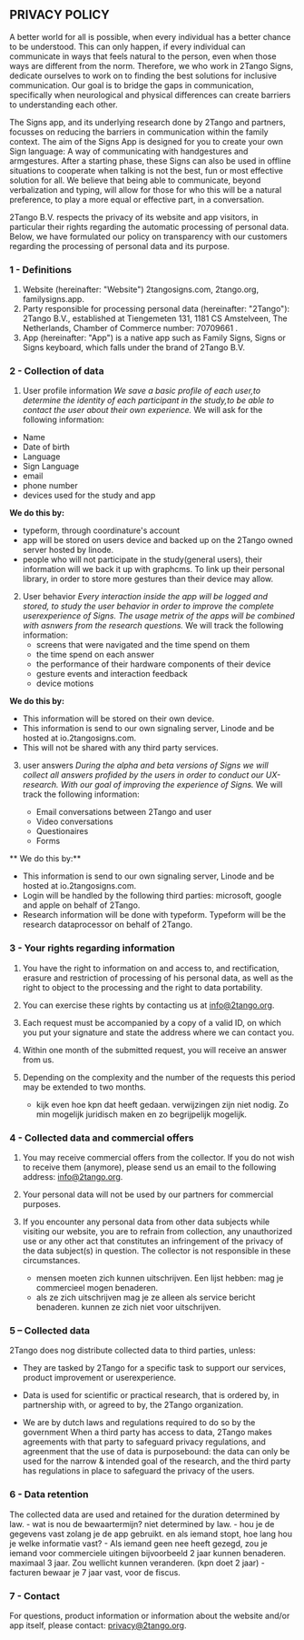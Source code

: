 ## PRIVACY POLICY

A better world for all is possible, when every individual has a better chance to be understood. This can only happen, if every individual can communicate in ways that feels natural to the person, even when those ways are different from the norm. Therefore, we who work in 2Tango Signs, dedicate ourselves to work on to finding the best solutions for inclusive communication. Our goal is to bridge the gaps in communication, specifically when neurological and physical differences can create barriers to understanding each other. 

The Signs app, and its underlying research done by 2Tango and partners, focusses on reducing the barriers in communication within the family context. The aim of the Signs App is designed for you to create your own Sign language: A way of communicating with handgestures and armgestures. After a starting phase, these Signs can also be used in offline situations to cooperate when talking is not the best, fun or most effective solution for all. We believe that being able to communicate, beyond verbalization and typing, will allow for those for who this will be a natural preference, to play a more equal or effective part, in a conversation.

2Tango B.V. respects the privacy of its website and app visitors, in particular their rights regarding the automatic processing of personal data. Below, we have  formulated our policy on transparency with our customers regarding the processing of personal data and its purpose.


### 1 - Definitions
1. Website (hereinafter: "Website") 2tangosigns.com, 2tango.org, familysigns.app.
2. Party responsible for processing personal data (hereinafter: "2Tango"): 2Tango B.V., established at Tiengemeten 131, 1181 CS Amstelveen, The Netherlands, Chamber of Commerce number: 70709661 .
3. App (hereinafter: "App") is a native app such as Family Signs, Signs or Signs keyboard, which falls under the brand of 2Tango B.V.



### 2 - Collection of data
1. User profile information
*We save a basic profile of each user,to determine the identity of each participant in the study,to be able to contact the user about their own experience.* We will ask for the following information:
  - Name
  - Date of birth
  - Language
  - Sign Language
  - email
  - phone number
  - devices used for the study and app

**We do this by:**
- typeform, through coordinature's account
- app will be stored on users device and backed up on the 2Tango owned server hosted by linode.
- people who will not participate in the study(general users), their information will we back it up with graphcms. To link up their personal library, in order to store more gestures than their device may allow.


2. User behavior
*Every interaction inside the app will be logged and stored, to study the user behavior in order to improve the complete userexperience of Signs. The usage metrix of the apps will be combined with asnwers from the research questions.* We will track the following information:
	- screens that were navigated and the time spend on them
    - the time spend on each answer
    - the performance of their hardware components of their device
	- gesture events and interaction feedback
    - device motions

**We do this by:**
- This information will be stored on their own device.
- This information is send to our own signaling server, Linode and be hosted at io.2tangosigns.com.
- This will not be shared with any third party services.


3. user answers
*During the alpha and beta versions of Signs we will collect all answers profided by the users in order to conduct our UX-research. With our goal of improving the experience of Signs.* We will track the following information:

	- Email conversations between 2Tango and user
	- Video conversations
	- Questionaires
	- Forms
    
** We do this by:**
- This information is send to our own signaling server, Linode and be hosted at io.2tangosigns.com.
- Login will be handled by the following third parties: microsoft, google and apple on behalf of 2Tango.
- Research information will be done with typeform. Typeform will be the research dataprocessor on behalf of 2Tango.

### 3 - Your rights regarding information

1. You have the right to information on and access to, and rectification, erasure and restriction of processing of his personal data, as well as the right to object to the processing and the right to data portability.

2. You can exercise these rights by contacting us at info@2tango.org.

3. Each request must be accompanied by a copy of a valid ID, on which you put your signature and state the address where we can contact you.

4. Within one month of the submitted request, you will receive an answer from us.

5. Depending on the complexity and the number of the requests this period may be extended to two months.

	- kijk even hoe kpn dat heeft gedaan. verwijzingen zijn niet nodig. Zo min mogelijk juridisch maken en zo begrijpelijk mogelijk.


### 4 - Collected data and commercial offers
1. You may receive commercial offers from the collector. If you do not wish to receive them (anymore), please send us an email to the following address: info@2tango.org.

2. Your personal data will not be used by our partners for commercial purposes. 

3. If you encounter any personal data from other data subjects while visiting our website, you are to refrain from collection, any unauthorized use or any other act that constitutes an infringement of the privacy of the data subject(s) in question. The collector is not responsible in these circumstances.

	- mensen moeten zich kunnen uitschrijven. Een lijst hebben: mag je commercieel mogen benaderen. 
    - als ze zich uitschrijven mag je ze alleen als service bericht benaderen. kunnen ze zich niet voor uitschrijven.

### 5 – Collected data 
2Tango does nog distribute collected data to third parties, unless:
- They are tasked by 2Tango for a specific task to support our services, product improvement or userexperience. 

- Data is used for scientific or practical research, that is ordered by, in partnership with, or agreed to by, the 2Tango organization. 

- We are by dutch laws and regulations required to do so by the government
When a third party has access to data, 2Tango makes agreements with that party to safeguard privacy regulations, and agreenment that the use of data is purposebound: the data can only be used for the narrow & intended goal of the research, and the third party has regulations in place to safeguard the privacy of the users. 


### 6 - Data retention
The collected data are used and retained for the duration determined by law.
	- wat is nou de bewaartermijn? niet determined by law.
    - hou je de gegevens vast zolang je de app gebruikt. en als iemand stopt, hoe lang hou je welke informatie vast?
    - Als iemand geen nee heeft gezegd, zou je iemand voor commerciele uitingen bijvoorbeeld 2 jaar kunnen benaderen. maximaal 3 jaar. Zou wellicht kunnen veranderen. (kpn doet 2 jaar)
    - facturen bewaar je 7 jaar vast, voor de fiscus.


### 7 - Contact
For questions, product information or information about the website and/or app itself, please contact: privacy@2tango.org.
